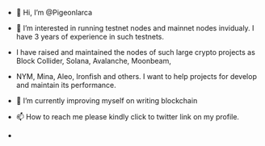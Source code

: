 - 👋 Hi, I’m @Pigeonlarca
- 👀 I’m interested in running testnet nodes and mainnet nodes invidualy. I have 3 years of experience in such testnets.
- I have raised and maintained the nodes of such large crypto projects as Block Collider, Solana, Avalanche, Moonbeam, 
- NYM, Mina, Aleo, Ironfish and others.  I want to help projects for develop and maintain its performance. 

- 🌱 I’m currently improving myself on writing blockchain
- 📫 How to reach me please kindly click to twitter link on my profile.
-  
<!---
Pigeonlarca/Pigeonlarca is a ✨ special ✨ repository because its `README.md` (this file) appears on your GitHub profile.
You can click the Preview link to take a look at your changes.
--->
